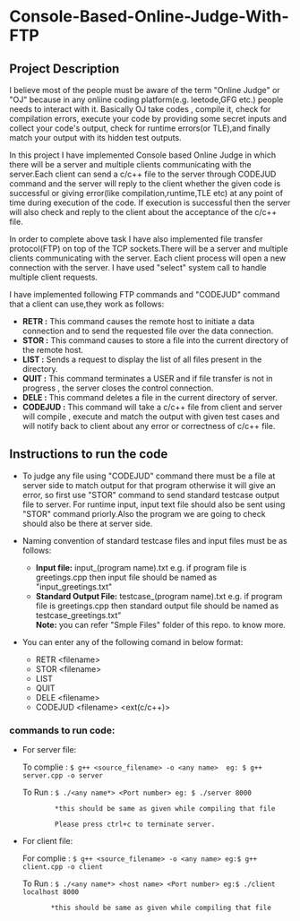 # Console-Based-Online-Judge-With-FTP

## Project Description

I believe most of the people must be aware of the term "Online Judge" or "OJ" because in any onliine coding platform(e.g. leetode,GFG etc.) people needs to interact with it. Basically OJ take codes , compile it, check for compilation errors, execute your code by providing some secret inputs and collect your code's output, check for runtime errors(or TLE),and finally match your output with its hidden test outputs.

In this project I have implemented Console based Online Judge in which there will be a server and multiple clients communicating with the server.Each client can send a c/c++ file to the server through CODEJUD command and the server will reply to the client whether the given code is successful or giving error(like compilation,runtime,TLE etc) at any point of time during execution of the code. If execution is successful then the server will also check and reply to the client about the acceptance of the c/c++ file.

In order to complete above task I have also implemented file transfer protocol(FTP) on top of the TCP sockets.There will be a server and multiple clients communicating with the server. Each client process will open a new connection with the server. I have used "select" system call to handle multiple client requests.  

I have implemented following FTP commands and "CODEJUD" command that a client can use,they work as follows:

- **RETR :**  This command causes the remote host to initiate a data connection and to send the requested file over the data connection.
- **STOR :** This command causes to store a file into the current directory of the remote host.
- **LIST :** Sends a request to display the list of all files present in the directory.
- **QUIT :** This command terminates a USER and if file transfer is not in progress , the server closes the control connection.
- **DELE :** This command deletes a file in the current directory of server.
- **CODEJUD :** This command will take a c/c++ file from client and server will compile , execute and match the output with given test cases and will notify back to client about any error or correctness of c/c++ file.

## Instructions to run the code

* To judge any file using "CODEJUD" command there must be a file at server side to match output for that program otherwise it will give an error, so first use "STOR" command to send standard testcase output file to server. For runtime input, input text file should also be sent using "STOR" command priorly.Also the program we are going to check should also be there at server side.
* Naming convention of standard testcase files and input files must be as follows:

  - **Input file:** input_(program name).txt e.g. if program file is greetings.cpp then input file should be named as "input_greetings.txt" 
  - **Standard Output File:** testcase_(program name).txt e.g. if program file is greetings.cpp then standard output file should be named as testcase_greetings.txt"   
  **Note:** you can refer "Smple Files" folder of this repo. to know more.
  
* You can enter any of the following comand in below format:
  - RETR \<filename>
  - STOR \<filename>
  - LIST
  - QUIT
  - DELE \<filename>
  - CODEJUD \<filename> <ext(c/c++)>

### commands to run code:

- For server file: 

  To complie : ```$ g++ <source_filename> -o <any name> 
                eg: $ g++ server.cpp -o server ```
                
  To Run : ``` $ ./<any name*> <Port number>
              eg: $ ./server 8000 ```

              *this should be same as given while compiling that file

              Please press ctrl+c to terminate server.
  
 - For client file: 

    For  complie : ```$ g++ <source_filename> -o <any name>
                    eg:$ g++ client.cpp -o client ```
                
    To Run : ```$ ./<any name*> <host name> <Port number>
                eg:$ ./client localhost 8000 ```

              *this should be same as given while compiling that file




